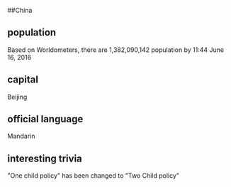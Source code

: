 ##China
## population
Based on Worldometers, there are 1,382,090,142 population by 11:44 June 
16, 2016

## capital
Beijing
 
## official language
Mandarin

## interesting trivia
"One child policy" has been changed to "Two Child policy"



